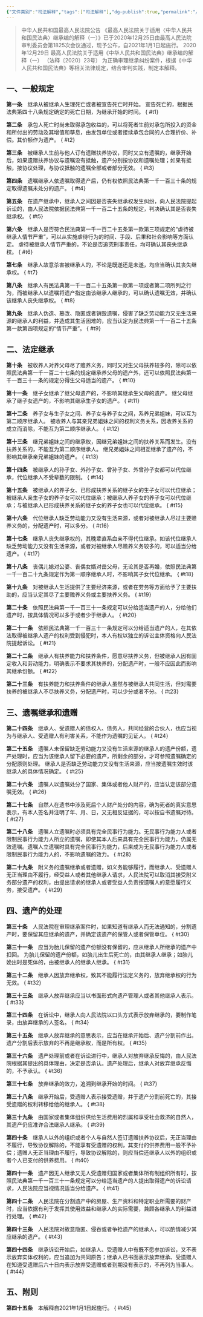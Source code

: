 ```yaml
---
{"文件类别":"司法解释","tags":["司法解释"],"dg-publish":true,"permalink":"/法条/司法解释/最高人民法院关于适用《中华人民共和国民法典》继承编的解释（一）/","dgPassFrontmatter":true,"created":"2024-07-03T17:30:27.154+08:00","updated":"2024-09-30T11:18:13.321+08:00"}
---
```


>中华人民共和国最高人民法院公告
《最高人民法院关于适用〈中华人民共和国民法典〉继承编的解释（一）》已于2020年12月25日由最高人民法院审判委员会第1825次会议通过，现予公布，自2021年1月1日起施行。
2020年12月29日
最高人民法院关于适用《中华人民共和国民法典》继承编的解释（一）
（法释〔2020〕23号）
为正确审理继承纠纷案件，根据《中华人民共和国民法典》等相关法律规定，结合审判实践，制定本解释。

## 一、一般规定

**第一条**　继承从被继承人生理死亡或者被宣告死亡时开始。
宣告死亡的，根据民法典第四十八条规定确定的死亡日期，为继承开始的时间。
{ #t1}


**第二条**　承包人死亡时尚未取得承包收益的，可以将死者生前对承包所投入的资金和所付出的劳动及其增值和孳息，由发包单位或者接续承包合同的人合理折价、补偿。其价额作为遗产。
{ #t2}


**第三条**　被继承人生前与他人订有遗赠扶养协议，同时又立有遗嘱的，继承开始后，如果遗赠扶养协议与遗嘱没有抵触，遗产分别按协议和遗嘱处理；如果有抵触，按协议处理，与协议抵触的遗嘱全部或者部分无效。
{ #t3}


**第四条**　遗嘱继承人依遗嘱取得遗产后，仍有权依照民法典第一千一百三十条的规定取得遗嘱未处分的遗产。
{ #t4}


**第五条**　在遗产继承中，继承人之间因是否丧失继承权发生纠纷，向人民法院提起诉讼的，由人民法院依据民法典第一千一百二十五条的规定，判决确认其是否丧失继承权。
{ #t5}


**第六条**　继承人是否符合民法典第一千一百二十五条第一款第三项规定的“虐待被继承人情节严重”，可以从实施虐待行为的时间、手段、后果和社会影响等方面认定。
虐待被继承人情节严重的，不论是否追究刑事责任，均可确认其丧失继承权。
{ #t6}


**第七条**　继承人故意杀害被继承人的，不论是既遂还是未遂，均应当确认其丧失继承权。
{ #t7}


**第八条**　继承人有民法典第一千一百二十五条第一款第一项或者第二项所列之行为，而被继承人以遗嘱将遗产指定由该继承人继承的，可以确认遗嘱无效，并确认该继承人丧失继承权。
{ #t8}


**第九条**　继承人伪造、篡改、隐匿或者销毁遗嘱，侵害了缺乏劳动能力又无生活来源的继承人的利益，并造成其生活困难的，应当认定为民法典第一千一百二十五条第一款第四项规定的“情节严重”。
{ #t9}


## 二、法定继承

**第十条**　被收养人对养父母尽了赡养义务，同时又对生父母扶养较多的，除可以依照民法典第一千一百二十七条的规定继承养父母的遗产外，还可以依照民法典第一千一百三十一条的规定分得生父母适当的遗产。
{ #t10}


**第十一条**　继子女继承了继父母遗产的，不影响其继承生父母的遗产。
继父母继承了继子女遗产的，不影响其继承生子女的遗产。
{ #t11}


**第十二条**　养子女与生子女之间、养子女与养子女之间，系养兄弟姐妹，可以互为第二顺序继承人。
被收养人与其亲兄弟姐妹之间的权利义务关系，因收养关系的成立而消除，不能互为第二顺序继承人。
{ #t12}


**第十三条**　继兄弟姐妹之间的继承权，因继兄弟姐妹之间的扶养关系而发生。没有扶养关系的，不能互为第二顺序继承人。
继兄弟姐妹之间相互继承了遗产的，不影响其继承亲兄弟姐妹的遗产。
{ #t13}


**第十四条**　被继承人的孙子女、外孙子女、曾孙子女、外曾孙子女都可以代位继承，代位继承人不受辈数的限制。
{ #t14}


**第十五条**　被继承人的养子女、已形成扶养关系的继子女的生子女可以代位继承；被继承人亲生子女的养子女可以代位继承；被继承人养子女的养子女可以代位继承；与被继承人已形成扶养关系的继子女的养子女也可以代位继承。
{ #t15}


**第十六条**　代位继承人缺乏劳动能力又没有生活来源，或者对被继承人尽过主要赡养义务的，分配遗产时，可以多分。
{ #t16}


**第十七条**　继承人丧失继承权的，其晚辈直系血亲不得代位继承。如该代位继承人缺乏劳动能力又没有生活来源，或者对被继承人尽赡养义务较多的，可以适当分给遗产。
{ #t17}


**第十八条**　丧偶儿媳对公婆、丧偶女婿对岳父母，无论其是否再婚，依照民法典第一千一百二十九条规定作为第一顺序继承人时，不影响其子女代位继承。
{ #t18}


**第十九条**　对被继承人生活提供了主要经济来源，或者在劳务等方面给予了主要扶助的，应当认定其尽了主要赡养义务或主要扶养义务。
{ #t19}


**第二十条**　依照民法典第一千一百三十一条规定可以分给适当遗产的人，分给他们遗产时，按具体情况可以多于或者少于继承人。
{ #t20}


**第二十一条**　依照民法典第一千一百三十一条规定可以分给适当遗产的人，在其依法取得被继承人遗产的权利受到侵犯时，本人有权以独立的诉讼主体资格向人民法院提起诉讼。
{ #t21}


**第二十二条**　继承人有扶养能力和扶养条件，愿意尽扶养义务，但被继承人因有固定收入和劳动能力，明确表示不要求其扶养的，分配遗产时，一般不应因此而影响其继承份额。
{ #t22}


**第二十三条**　有扶养能力和扶养条件的继承人虽然与被继承人共同生活，但对需要扶养的被继承人不尽扶养义务，分配遗产时，可以少分或者不分。
{ #t23}


## 三、遗嘱继承和遗赠

**第二十四条**　继承人、受遗赠人的债权人、债务人，共同经营的合伙人，也应当视为与继承人、受遗赠人有利害关系，不能作为遗嘱的见证人。
{ #t24}


**第二十五条**　遗嘱人未保留缺乏劳动能力又没有生活来源的继承人的遗产份额，遗产处理时，应当为该继承人留下必要的遗产，所剩余的部分，才可参照遗嘱确定的分配原则处理。
继承人是否缺乏劳动能力又没有生活来源，应当按遗嘱生效时该继承人的具体情况确定。
{ #t25}


**第二十六条**　遗嘱人以遗嘱处分了国家、集体或者他人财产的，应当认定该部分遗嘱无效。
{ #t26}


**第二十七条**　自然人在遗书中涉及死后个人财产处分的内容，确为死者的真实意思表示，有本人签名并注明了年、月、日，又无相反证据的，可以按自书遗嘱对待。
{ #t27}


**第二十八条**　遗嘱人立遗嘱时必须具有完全民事行为能力。无民事行为能力人或者限制民事行为能力人所立的遗嘱，即使其本人后来具有完全民事行为能力，仍属无效遗嘱。遗嘱人立遗嘱时具有完全民事行为能力，后来成为无民事行为能力人或者限制民事行为能力人的，不影响遗嘱的效力。
{ #t28}


**第二十九条**　附义务的遗嘱继承或者遗赠，如义务能够履行，而继承人、受遗赠人无正当理由不履行，经受益人或者其他继承人请求，人民法院可以取消其接受附义务部分遗产的权利，由提出请求的继承人或者受益人负责按遗嘱人的意愿履行义务，接受遗产。
{ #t29}


## 四、遗产的处理

**第三十条**　人民法院在审理继承案件时，如果知道有继承人而无法通知的，分割遗产时，要保留其应继承的遗产，并确定该遗产的保管人或者保管单位。
{ #t30}


**第三十一条**　应当为胎儿保留的遗产份额没有保留的，应从继承人所继承的遗产中扣回。
为胎儿保留的遗产份额，如胎儿出生后死亡的，由其继承人继承；如胎儿娩出时是死体的，由被继承人的继承人继承。
{ #t31}


**第三十二条**　继承人因放弃继承权，致其不能履行法定义务的，放弃继承权的行为无效。
{ #t32}


**第三十三条**　继承人放弃继承应当以书面形式向遗产管理人或者其他继承人表示。
{ #t33}


**第三十四条**　在诉讼中，继承人向人民法院以口头方式表示放弃继承的，要制作笔录，由放弃继承的人签名。
{ #t34}


**第三十五条**　继承人放弃继承的意思表示，应当在继承开始后、遗产分割前作出。遗产分割后表示放弃的不再是继承权，而是所有权。
{ #t35}


**第三十六条**　遗产处理前或者在诉讼进行中，继承人对放弃继承反悔的，由人民法院根据其提出的具体理由，决定是否承认。遗产处理后，继承人对放弃继承反悔的，不予承认。
{ #t36}


**第三十七条**　放弃继承的效力，追溯到继承开始的时间。
{ #t37}


**第三十八条**　继承开始后，受遗赠人表示接受遗赠，并于遗产分割前死亡的，其接受遗赠的权利转移给他的继承人。
{ #t38}


**第三十九条**　由国家或者集体组织供给生活费用的烈属和享受社会救济的自然人，其遗产仍应准许合法继承人继承。
{ #t39}


**第四十条**　继承人以外的组织或者个人与自然人签订遗赠扶养协议后，无正当理由不履行，导致协议解除的，不能享有受遗赠的权利，其支付的供养费用一般不予补偿；遗赠人无正当理由不履行，导致协议解除的，则应当偿还继承人以外的组织或者个人已支付的供养费用。
{ #t40}


**第四十一条**　遗产因无人继承又无人受遗赠归国家或者集体所有制组织所有时，按照民法典第一千一百三十一条规定可以分给适当遗产的人提出取得遗产的诉讼请求，人民法院应当视情况适当分给遗产。
{ #t41}


**第四十二条**　人民法院在分割遗产中的房屋、生产资料和特定职业所需要的财产时，应当依据有利于发挥其使用效益和继承人的实际需要，兼顾各继承人的利益进行处理。
{ #t42}


**第四十三条**　人民法院对故意隐匿、侵吞或者争抢遗产的继承人，可以酌情减少其应继承的遗产。
{ #t43}


**第四十四条**　继承诉讼开始后，如继承人、受遗赠人中有既不愿参加诉讼，又不表示放弃实体权利的，应当追加为共同原告；继承人已书面表示放弃继承、受遗赠人在知道受遗赠后六十日内表示放弃受遗赠或者到期没有表示的，不再列为当事人。
{ #t44}


## 五、附则

**第四十五条**　本解释自2021年1月1日起施行。
{ #t45}
